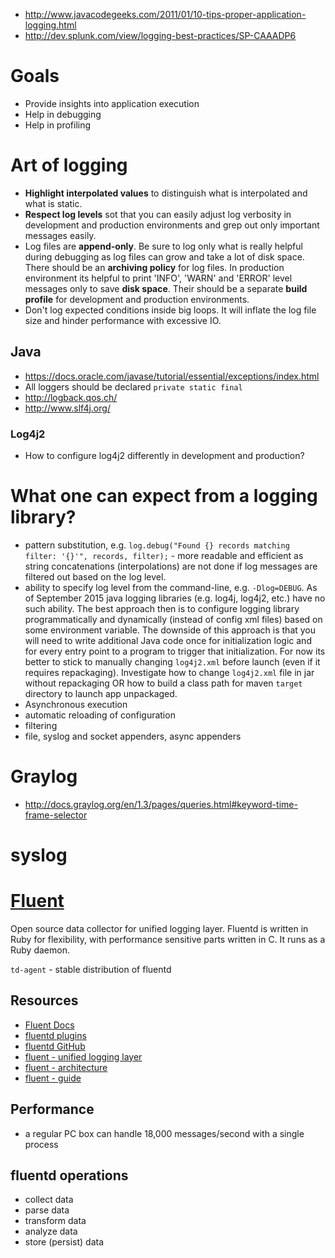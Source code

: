 - http://www.javacodegeeks.com/2011/01/10-tips-proper-application-logging.html
- http://dev.splunk.com/view/logging-best-practices/SP-CAAADP6

# Goals
- Provide insights into application execution
- Help in debugging
- Help in profiling

# Art of logging
- **Highlight interpolated values** to distinguish what is interpolated and what is static.
- **Respect log levels** sot that you can easily adjust log verbosity in development and production environments and grep out only important messages easily.
- Log files are **append-only**. Be sure to log only what is really helpful during debugging as log files can grow and take a lot of disk space. There should be an **archiving policy** for log files. In production environment its  helpful to print 'INFO', 'WARN' and 'ERROR' level messages only to save **disk space**. Their should be a separate **build profile** for development and production environments.
- Don't log expected conditions inside big loops. It will inflate the log file size and hinder performance with excessive IO.

## Java
- https://docs.oracle.com/javase/tutorial/essential/exceptions/index.html
- All loggers should be declared `private static final`
- http://logback.qos.ch/
- http://www.slf4j.org/

### Log4j2
- How to configure log4j2 differently in development and production?

# What one can expect from a logging library?
- pattern substitution, e.g. `log.debug("Found {} records matching filter: '{}'", records, filter);` - more readable and efficient as string concatenations (interpolations) are not done if log messages are filtered out based on the log level.
- ability to specify log level from the command-line, e.g. `-Dlog=DEBUG`. As of September 2015 java logging libraries (e.g. log4j, log4j2, etc.) have no such ability. The best approach then is to configure logging library programmatically and dynamically (instead of config xml files) based on some environment variable. The downside of this approach is that you will need to write additional Java code once for initialization logic and for every entry point to a program to trigger that initialization. For now its better to stick to manually changing `log4j2.xml` before launch (even if it requires repackaging). Investigate how to change `log4j2.xml` file in jar without repackaging OR how to build a class path for maven `target` directory to launch app unpackaged.
- Asynchronous execution
- automatic reloading of configuration
- filtering
- file, syslog and socket appenders, async appenders

# Graylog
- http://docs.graylog.org/en/1.3/pages/queries.html#keyword-time-frame-selector

# syslog

# [Fluent](http://www.fluentd.org/)
Open source data collector for unified logging layer.
Fluentd is written in Ruby for flexibility, with performance sensitive parts written in C. It runs as a Ruby daemon.

`td-agent` - stable distribution of fluentd

## Resources
- [Fluent Docs](http://docs.fluentd.org/articles/quickstart)
- [fluentd plugins](http://www.fluentd.org/plugins)
- [fluentd GitHub](https://github.com/fluent/fluentd)
- [fluent - unified logging layer](http://www.fluentd.org/blog/unified-logging-layer)
- [fluent - architecture](http://www.fluentd.org/architecture)
- [fluent - guide](http://docs.fluentd.org/articles/quickstart)

## Performance
- a regular PC box can handle 18,000 messages/second with a single process


## fluentd operations
- collect data
- parse data
- transform data
- analyze data
- store (persist) data

